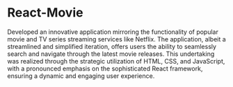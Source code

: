 # React-Movie

Developed an innovative application mirroring the functionality of popular movie and TV series streaming services like Netflix. The application, albeit a streamlined and simplified iteration, offers users the ability to seamlessly search and navigate through the latest movie releases. This undertaking was realized through the strategic utilization of HTML, CSS, and JavaScript, with a pronounced emphasis on the sophisticated React framework, ensuring a dynamic and engaging user experience. 
